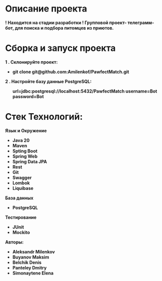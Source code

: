 <h1 align="left">Описание проекта</h1>
 <p><strong>

 ! Находится на стадии разработки !
Групповой проект- телеграмм-бот, для поиска и подбора питомцев из приютов. 
<h1 align="left">Сборка и запуск проекта</h1>
 <p><strong>1 . Склонируйте проект:</strong></p>
<ul>
   <li>git clone git@github.com:Amilenkof/PawfectMatch.git</li>

</ul>
<p><strong>2 . Настройте базу данные PostgreSQL:
 <ul>
url=jdbc:postgresql://localhost:5432/PawfectMatch
username=Bot
password=Bot
  </ul>


<h1 align="left">Стек Технологий:</h1>
  <p><strong>Язык и Окружение</strong></p>
<ul>
   <li>Java 20</li>
   <li>Maven</li>
   <li>Spting Boot</li>
   <li>Spring Web</li>
   <li>Spring Data JPA</li>
   <li>Rest</li>
   <li>Git</li>
   <li>Swagger</li>
   <li>Lombok</li>
   <li>Liquibase</li>

</ul>
  <p><strong>База данных</strong></p>
<ul>
   <li>PostgreSQL</li>
</ul>
<p><strong>Тестирование</strong></p>
<ul>
   <li>JUnit</li>
  <li>Mockito</li>
</ul>
<p><strong>Авторы:</strong></p>
<ul>
   <li>Aleksandr Milenkov</li>
   <li>Buyanov Maksim</li>
   <li>Belchik Denis</li>
   <li>Panteley Dmitry</li>
   <li>Simonaytene Elena</li>
</ul>
